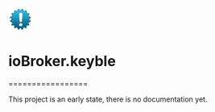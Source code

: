 ![Logo](admin/keyble.png)
# ioBroker.keyble
=================

This project is an early state, there is no documentation yet.
